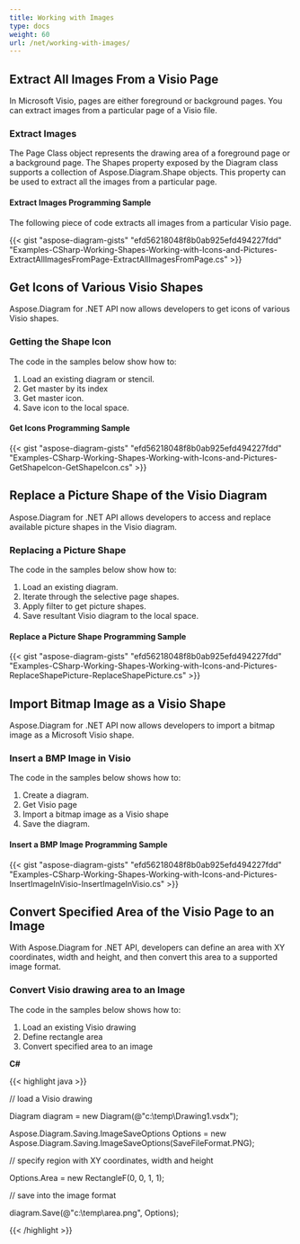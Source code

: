 ```yaml
---
title: Working with Images
type: docs
weight: 60
url: /net/working-with-images/
---
```


## **Extract All Images From a Visio Page**
In Microsoft Visio, pages are either foreground or background pages. You can extract images from a particular page of a Visio file.
### **Extract Images**
The Page Class object represents the drawing area of a foreground page or a background page. The Shapes property exposed by the Diagram class supports a collection of Aspose.Diagram.Shape objects. This property can be used to extract all the images from a particular page.
#### **Extract Images Programming Sample**
The following piece of code extracts all images from a particular Visio page.

{{< gist "aspose-diagram-gists" "efd56218048f8b0ab925efd494227fdd" "Examples-CSharp-Working-Shapes-Working-with-Icons-and-Pictures-ExtractAllImagesFromPage-ExtractAllImagesFromPage.cs" >}}
## **Get Icons of Various Visio Shapes**
Aspose.Diagram for .NET API now allows developers to get icons of various Visio shapes. 
### **Getting the Shape Icon**
The code in the samples below show how to:

1. Load an existing diagram or stencil.
1. Get master by its index
1. Get master icon. 
1. Save icon to the local space.
#### **Get Icons Programming Sample**
{{< gist "aspose-diagram-gists" "efd56218048f8b0ab925efd494227fdd" "Examples-CSharp-Working-Shapes-Working-with-Icons-and-Pictures-GetShapeIcon-GetShapeIcon.cs" >}}
## **Replace a Picture Shape of the Visio Diagram**
Aspose.Diagram for .NET API allows developers to access and replace available picture shapes in the Visio diagram.
### **Replacing a Picture Shape**
The code in the samples below show how to:

1. Load an existing diagram.
1. Iterate through the selective page shapes.
1. Apply filter to get picture shapes.
1. Save resultant Visio diagram to the local space.
#### **Replace a Picture Shape Programming Sample**
{{< gist "aspose-diagram-gists" "efd56218048f8b0ab925efd494227fdd" "Examples-CSharp-Working-Shapes-Working-with-Icons-and-Pictures-ReplaceShapePicture-ReplaceShapePicture.cs" >}}
## **Import Bitmap Image as a Visio Shape**
Aspose.Diagram for .NET API now allows developers to import a bitmap image as a Microsoft Visio shape.
### **Insert a BMP Image in Visio**
The code in the samples below shows how to:

1. Create a diagram.
1. Get Visio page
1. Import a bitmap image as a Visio shape
1. Save the diagram.
#### **Insert a BMP Image Programming Sample**
{{< gist "aspose-diagram-gists" "efd56218048f8b0ab925efd494227fdd" "Examples-CSharp-Working-Shapes-Working-with-Icons-and-Pictures-InsertImageInVisio-InsertImageInVisio.cs" >}}
## **Convert Specified Area of the Visio Page to an Image**
With Aspose.Diagram for .NET API, developers can define an area with XY coordinates, width and height, and then convert this area to a supported image format.
### **Convert Visio drawing area to an Image**
The code in the samples below shows how to:

1. Load an existing Visio drawing
1. Define rectangle area
1. Convert specified area to an image

**C#**

{{< highlight java >}}

 // load a Visio drawing

Diagram diagram = new Diagram(@"c:\temp\Drawing1.vsdx");

Aspose.Diagram.Saving.ImageSaveOptions Options = new Aspose.Diagram.Saving.ImageSaveOptions(SaveFileFormat.PNG);

// specify region with XY coordinates, width and height

Options.Area = new RectangleF(0, 0, 1, 1);

// save into the image format

diagram.Save(@"c:\temp\area.png", Options);

{{< /highlight >}}
